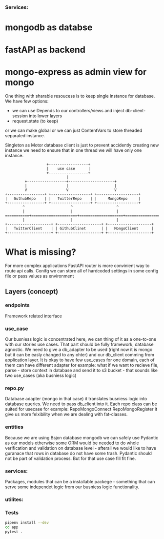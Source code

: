 
### Services:

# mongodb as databse  
# fastAPI as backend  
# mongo-express as admin view for mongo  



One thing with sharable resoucess is to keep single instance for database.
We have few options:   
 - we can use Depends to our controllers/views and inject db-client-session into lower layers
 - request.state (to keep)


or we can make global or we can just ContentVars to store threaded separated instance. 

Singleton as Motor database client is just to prevent accidently creating new instance we need to ensure that in one thread we will have only one instance.


                       +------------------+
                       |    use case      |
                       +------------------+
                                |
             +------------------+---------------------+
             |                  |                     |
             V                  V                     V
    +-----------------+ +------------------+ +-------------------+
    |   GuthubRepo    | |   TwitterRepo    | |     MongoRepo     |
    +-----------------+ +------------------+ +-------------------+
            ^                     ^                    ^
            |                     |                    |
    ===========+=====================+====================+================
            |                     |                    |
    +--------------------+ +--------------------+ +--------------------+
    |   TwitterClient    | | GithubClinet       | |   MongoClient      |
    +--------------------+ +--------------------+ +--------------------+

# What is missing?

 For more complex applications FastAPI router is more convinient way to route api calls.
 Conifg we can store all of hardcoded settings in some config file or pass values as environment

## Layers (concept)

### endpoints
Framework related interface

### use_case
Our busniess logic is concentrated here, we can thing of it as a one-to-one with our stories use cases. That part should be fully framework, database agnostic. 
We need to give a db_adapter to be used (right now it is mongo but it can be easly changed to any ohter) and our db_client comming from application layer. 
It is okay to have few use_cases for one domain, each of them can have different adapter for example: what if we want to recieve file, parse - store context in database and send it to s3 bucket - that sounds like two use_cases (aka busniess logic) 


### repo.py
Database adapter (mongo in that case) it translates busniess logic into database queries. We need to pass db_client into it.
Each repo class can be suited for usecase for example: RepoMongoConnect RepoMongoRegister it give us more felxibility when we are dealing with fat-classes.


### entities
Because we are using Bsjon database mongodb we can safely use Pydantic as our models otherwise some ORM would be needed to do whole verification and validation on database level - afterall we would like to have guranace that rows in database do not have some trash. 
Pydantic should not be part of validation process. But for that use case fill fit fine.

### services:
Packages, modules that can be a installable packege - something that can serve some independet logic from our busniess logic functionality.


### utilites:


### Tests
  
  
```bash
pipenv install --dev
cd app
pytest .
```